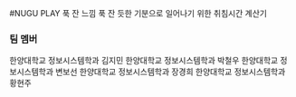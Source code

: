 #NUGU PLAY 푹 잔 느낌
푹 잔 듯한 기분으로 일어나기 위한 취침시간 계산기

### 팀 멤버
한양대학교 정보시스템학과 김지민
한양대학교 정보시스템학과 박철우
한양대학교 정보시스템학과 변보선
한양대학교 정보시스템학과 장경희
한양대학교 정보시스템학과 황현주
